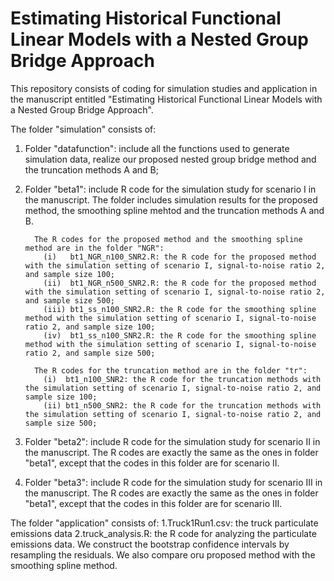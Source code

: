 # Estimating Historical Functional Linear Models with a Nested Group Bridge Approach

This repository consists of coding for simulation studies and application in the manuscript entitled "Estimating Historical Functional Linear Models with a Nested Group Bridge Approach".

The folder "simulation" consists of:

1. Folder "datafunction": include all the functions used to generate simulation data, realize our proposed nested group bridge method and the truncation methods A and B;

2. Folder "beta1": include R code for the simulation study for scenario I in the manuscript. The folder includes simulation results for the proposed method, the smoothing 
         spline mehtod and the truncation methods A and B. 

         The R codes for the proposed method and the smoothing spline method are in the folder "NGR": 
           (i)   bt1_NGR_n100_SNR2.R: the R code for the proposed method with the simulation setting of scenario I, signal-to-noise ratio 2, and sample size 100;
           (ii)  bt1_NGR_n500_SNR2.R: the R code for the proposed method with the simulation setting of scenario I, signal-to-noise ratio 2, and sample size 500;
           (iii) bt1_ss_n100_SNR2.R: the R code for the smoothing spline method with the simulation setting of scenario I, signal-to-noise ratio 2, and sample size 100;
           (iv)  bt1_ss_n100_SNR2.R: the R code for the smoothing spline method with the simulation setting of scenario I, signal-to-noise ratio 2, and sample size 500;

         The R codes for the truncation method are in the folder "tr": 
           (i)  bt1_n100_SNR2: the R code for the truncation methods with the simulation setting of scenario I, signal-to-noise ratio 2, and sample size 100;
           (ii) bt1_n500_SNR2: the R code for the truncation methods with the simulation setting of scenario I, signal-to-noise ratio 2, and sample size 500;
          
3. Folder "beta2": include R code for the simulation study for scenario II in the manuscript. The R codes are exactly the same as the ones in folder "beta1", except that the codes in 
         this folder are for scenario II.

4. Folder "beta3": include R code for the simulation study for scenario III in the manuscript. The R codes are exactly the same as the ones in folder "beta1", except that the codes in 
         this folder are for scenario III.



The folder "application" consists of:
1.Truck1Run1.csv: the truck particulate emissions data
2.truck_analysis.R: the R code for analyzing the particulate emissions data. We construct the bootstrap confidence intervals by resampling the residuals. We also compare oru proposed 
                    method with the smoothing spline method.
